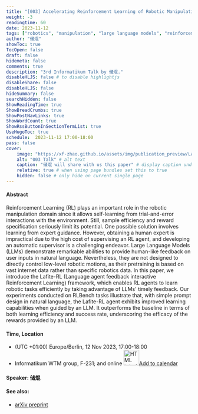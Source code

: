 ```yaml
---
title: "[003] Accelerating Reinforcement Learning of Robotic Manipulations via Feedback from Large Language Models"
weight: -3
readingtime: 60
date: 2023-11-12
tags: ["robotics", "manipulation", "large language models", "reinforcement learning"]
author: "储焜"
showToc: true
TocOpen: false
draft: false
hidemeta: false
comments: true
description: "3rd Informatikum Talk by 储焜."
disableHLJS: false # to disable highlightjs
disableShare: false
disableHLJS: false
hideSummary: false
searchHidden: false
ShowReadingTime: true
ShowBreadCrumbs: true
ShowPostNavLinks: true
ShowWordCount: true
ShowRssButtonInSectionTermList: true
UseHugoToc: true
schedule:  2023-11-12 17:00-18:00
pass: false
cover:
    image: "https://xf-zhao.github.io/assets/img/publication_preview/Lafite2-1400.webp" # image path/url
    alt: "003 Talk" # alt text
    caption: "储焜 will share with us this paper" # display caption under cover
    relative: true # when using page bundles set this to true
    hidden: false # only hide on current single page
---
```


#### Abstract
Reinforcement Learning (RL) plays an important role in the robotic manipulation domain since it allows self-learning from trial-and-error interactions with the environment. Still, sample efficiency and reward specification seriously limit its potential. One possible solution involves learning from expert guidance. However, obtaining a human expert is impractical due to the high cost of supervising an RL agent, and developing an automatic supervisor is a challenging endeavor. Large Language Models (LLMs) demonstrate remarkable abilities to provide human-like feedback on user inputs in natural language. Nevertheless, they are not designed to directly control low-level robotic motions, as their pretraining is based on vast internet data rather than specific robotics data. In this paper, we introduce the Lafite-RL (Language agent feedback interactive Reinforcement Learning) framework, which enables RL agents to learn robotic tasks efficiently by taking advantage of LLMs' timely feedback. Our experiments conducted on RLBench tasks illustrate that, with simple prompt design in natural language, the Lafite-RL agent exhibits improved learning capabilities when guided by an LLM. It outperforms the baseline in terms of both learning efficiency and success rate, underscoring the efficacy of the rewards provided by an LLM.


#### Time, Location

- (UTC +01:00) Europe/Berlin, 12 Nov 2023, 17:00-18:00
- Informatikum WTM group, F-231; and online
<a href="https://calndr.link/event/LQJQQJ8mhI"><img src="/addtocalendar.png" alt="HTML tutorial" style="width:42px;height:auto;float:center;">Add to calendar</a>


#### Speaker: 储焜

#### See also:
- [arXiv preprint](https://arxiv.org/abs/2311.02379)
